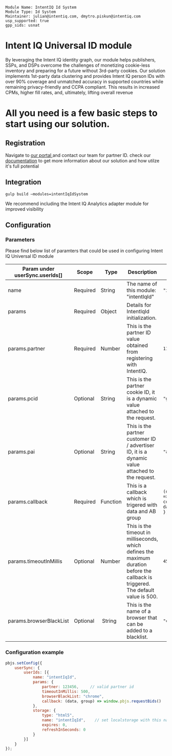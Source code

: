 ```
Module Name: IntentIQ Id System
Module Type: Id System
Maintainer: julian@intentiq.com, dmytro.piskun@intentiq.com
usp_supported: true
gpp_sids: usnat
```

# Intent IQ Universal ID module

By leveraging the Intent IQ identity graph, our module helps publishers, SSPs, and DSPs overcome the challenges of monetizing cookie-less inventory and preparing for a future without 3rd-party cookies. Our solution implements 1st-party data clustering and provides Intent IQ person IDs with over 90% coverage and unmatched accuracy in supported countries while remaining privacy-friendly and CCPA compliant. This results in increased CPMs, higher fill rates, and, ultimately, lifting overall revenue

# All you need is a few basic steps to start using our solution.

## Registration

Navigate to [our portal ](https://www.intentiq.com/) and contact our team for partner ID.
check our [documentation](https://pbmodule.documents.intentiq.com/) to get more information about our solution and how utilze it's full potential

## Integration

```
gulp build –modules=intentIqIdSystem
```

We recommend including the Intent IQ Analytics adapter module for improved visibility

## Configuration

### Parameters

Please find below list of paramters that could be used in configuring Intent IQ Universal ID module

| Param under userSync.userIds[] | Scope    | Type     | Description                                                                                                                         | Example                                         |
| ------------------------------ | -------- | -------- | ----------------------------------------------------------------------------------------------------------------------------------- | ----------------------------------------------- |
| name                           | Required | String   | The name of this module: "intentIqId"                                                                                               | `"intentIqId"`                                  |
| params                         | Required | Object   | Details for IntentIqId initialization.                                                                                              |                                                 |
| params.partner                 | Required | Number   | This is the partner ID value obtained from registering with IntentIQ.                                                               | `1177538`                                       |
| params.pcid                    | Optional | String   | This is the partner cookie ID, it is a dynamic value attached to the request.                                                       | `"g3hC52b"`                                     |
| params.pai                     | Optional | String   | This is the partner customer ID / advertiser ID, it is a dynamic value attached to the request.                                     | `"advertiser1"`                                 |
| params.callback                | Required | Function | This is a callback which is trigered with data and AB group                                                                         | `(data, group) => console.log({ data, group })` |
| params.timeoutInMillis         | Optional | Number   | This is the timeout in milliseconds, which defines the maximum duration before the callback is triggered. The default value is 500. | `450`                                           |
| params.browserBlackList        | Optional |  String  | This is the name of a browser that can be added to a blacklist.                                                                     | `"chrome"`                                      |

### Configuration example

```javascript
pbjs.setConfig({
    userSync: {
        userIds: [{
            name: "intentIqId",
            params: {
                partner: 123456,     // valid partner id
                timeoutInMillis: 500,
                browserBlackList: "chrome",
                callback: (data, group) => window.pbjs.requestBids()
            },
            storage: {
                type: "html5",
                name: "intentIqId",    // set localstorage with this name
                expires: 0,
                refreshInSeconds: 0
            }
        }]
    }
});
```
